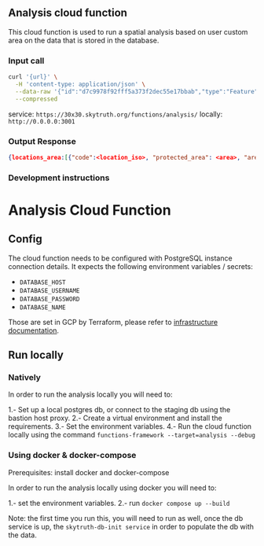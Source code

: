 ## Analysis cloud function

This cloud function is used to run a spatial analysis based on user custom area on the data that is stored in the database.

### Input call

```bash
curl '{url}' \
  -H 'content-type: application/json' \
  --data-raw '{"id":"d7c9978f92fff5a373f2dec55e17bbab","type":"Feature","properties":{},"geometry":{"coordinates":[[[-22.791446197507895,9.57642078480319],[-13.563358667514933,11.633521660754937],[0.7068797809280056,5.048301327696478],[-7.5698585191689745,-4.074667696937624],[-22.791446197507895,9.57642078480319]]],"type":"Polygon"}}' \
  --compressed

```

service: `https://30x30.skytruth.org/functions/analysis/`
locally: `http://0.0.0.0:3001`

### Output Response

```json
{locations_area:[{"code":<location_iso>, "protected_area": <area>, "area":<location_marine_area>}], "total_area":<total_area>, "total_protected_area":<total_area>}
```

### Development instructions
# Analysis Cloud Function

## Config

The cloud function needs to be configured with PostgreSQL instance connection details. It expects the following environment variables / secrets:
- `DATABASE_HOST`
- `DATABASE_USERNAME`
- `DATABASE_PASSWORD`
- `DATABASE_NAME`

Those are set in GCP by Terraform, please refer to [infrastructure documentation](../infrastructure/README.md).

## Run locally

### Natively

In order to run the analysis locally you will need to:

1.- Set up a local postgres db, or connect to the staging db using the bastion host proxy.
2.- Create a virtual environment and install the requirements.
3.- Set the environment variables.
4.- Run the cloud function locally using the command `functions-framework --target=analysis --debug`

### Using docker & docker-compose

Prerequisites:
install docker and docker-compose

In order to run the analysis locally using docker you will need to:

1.- set the environment variables.
2.- run `docker compose up --build`

Note: the first time you run this, you will need to run as well, once the db service is up, the `skytruth-db-init service` in order to populate the db with the data.
